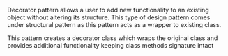 Decorator pattern allows a user to add new functionality to an existing object without altering its structure. This type of design pattern comes under structural pattern as this pattern acts as a wrapper to existing class.

This pattern creates a decorator class which wraps the original class and provides additional functionality keeping class methods signature intact